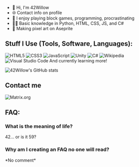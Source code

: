 * :wave: Hi, I'm 42Willow
* :globe_with_meridians: Contact info on profile
* :seedling: I enjoy playing block games, programming, procrastinating
* :technologist: Basic knowledge in Python, HTML, CSS, JS, and C#
* :art: Making pixel art on Aseprite

## Stuff I Use (Tools, Software, Languages):
![HTML5](https://img.shields.io/badge/html5-%23E34F26.svg?style=for-the-badge&logo=html5&logoColor=white)
![CSS3](https://img.shields.io/badge/css3-%231572B6.svg?style=for-the-badge&logo=css3&logoColor=white)
![JavaScript](https://img.shields.io/badge/javascript-%23323330.svg?style=for-the-badge&logo=javascript&logoColor=%23F7DF1E)
![Unity](https://img.shields.io/badge/unity-%23000000.svg?style=for-the-badge&logo=unity&logoColor=white)
![C#](https://img.shields.io/badge/c%23-%23239120.svg?style=for-the-badge&logo=c-sharp&logoColor=white)
![Wikipedia](https://img.shields.io/badge/Wikipedia-%23000000.svg?style=for-the-badge&logo=wikipedia&logoColor=white)
![Visual Studio Code](https://img.shields.io/badge/Visual%20Studio%20Code-0078d7.svg?style=for-the-badge&logo=visual-studio-code&logoColor=white)
And currently learning more!

![42Willow's GitHub stats](https://github-readme-stats.vercel.app/api?username=42Willow&show_icons=true&theme=onedark)

## Contact me
![Matrix.org](https://img.shields.io/badge/matrix-black?style=for-the-badge&logo=matrix&link=https%3A%2F%2Fmatrix.to%2F%23%2F%4042willow%3Amatrix.org)


## FAQ:
### What is the meaning of life?
42... or is it 59?
### Why am I creating an FAQ no one will read?
\*No comment\*
